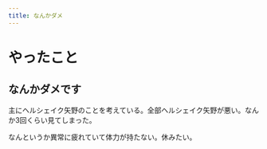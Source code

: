 ```yaml
---
title: なんかダメ
---
```


# やったこと

## なんかダメです

主にヘルシェイク矢野のことを考えている。全部ヘルシェイク矢野が悪い。なんか3回くらい見てしまった。

なんというか異常に疲れていて体力が持たない。休みたい。
